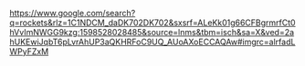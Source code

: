 https://www.google.com/search?q=rockets&rlz=1C1NDCM_daDK702DK702&sxsrf=ALeKk01g66CFBgrmrfCt0hVvImNWGG9kzg:1598528028485&source=lnms&tbm=isch&sa=X&ved=2ahUKEwiJqbT6pLvrAhUP3aQKHRFoC9UQ_AUoAXoECCAQAw#imgrc=alrfadLWPyFZxM
